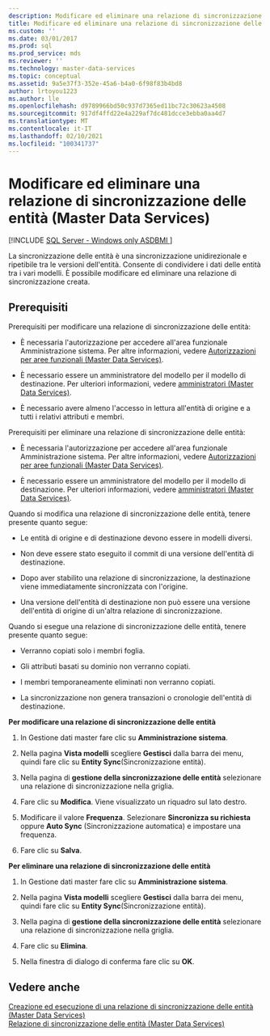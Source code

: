 ```yaml
---
description: Modificare ed eliminare una relazione di sincronizzazione delle entità (Master Data Services)
title: Modificare ed eliminare una relazione di sincronizzazione delle entità
ms.custom: ''
ms.date: 03/01/2017
ms.prod: sql
ms.prod_service: mds
ms.reviewer: ''
ms.technology: master-data-services
ms.topic: conceptual
ms.assetid: 9a5e37f3-352e-45a6-b4a0-6f98f83b4bd8
author: lrtoyou1223
ms.author: lle
ms.openlocfilehash: d9789966bd50c937d7365ed11bc72c30623a4508
ms.sourcegitcommit: 917df4ffd22e4a229af7dc481dcce3ebba0aa4d7
ms.translationtype: MT
ms.contentlocale: it-IT
ms.lasthandoff: 02/10/2021
ms.locfileid: "100341737"
---
```

# <a name="edit-and-delete-an-entity-sync-relationship-master-data-services"></a>Modificare ed eliminare una relazione di sincronizzazione delle entità (Master Data Services)

[!INCLUDE [SQL Server - Windows only ASDBMI  ](../includes/applies-to-version/sql-windows-only-asdbmi.md)]

  La sincronizzazione delle entità è una sincronizzazione unidirezionale e ripetibile tra le versioni dell'entità. Consente di condividere i dati delle entità tra i vari modelli. È possibile modificare ed eliminare una relazione di sincronizzazione creata.  
  
## <a name="prerequisites"></a>Prerequisiti  
 Prerequisiti per modificare una relazione di sincronizzazione delle entità:  
  
-   È necessaria l'autorizzazione per accedere all'area funzionale Amministrazione sistema. Per altre informazioni, vedere [Autorizzazioni per aree funzionali &#40;Master Data Services&#41;](../master-data-services/functional-area-permissions-master-data-services.md).  
  
-   È necessario essere un amministratore del modello per il modello di destinazione. Per ulteriori informazioni, vedere [amministratori &#40;Master Data Services&#41;](../master-data-services/administrators-master-data-services.md).  
  
-   È necessario avere almeno l'accesso in lettura all'entità di origine e a tutti i relativi attributi e membri.  
  
 Prerequisiti per eliminare una relazione di sincronizzazione delle entità:  
  
-   È necessaria l'autorizzazione per accedere all'area funzionale Amministrazione sistema. Per altre informazioni, vedere [Autorizzazioni per aree funzionali &#40;Master Data Services&#41;](../master-data-services/functional-area-permissions-master-data-services.md).  
  
-   È necessario essere un amministratore del modello per il modello di destinazione. Per ulteriori informazioni, vedere [amministratori &#40;Master Data Services&#41;](../master-data-services/administrators-master-data-services.md).  
  
 Quando si modifica una relazione di sincronizzazione delle entità, tenere presente quanto segue:  
  
-   Le entità di origine e di destinazione devono essere in modelli diversi.  
  
-   Non deve essere stato eseguito il commit di una versione dell'entità di destinazione.  
  
-   Dopo aver stabilito una relazione di sincronizzazione, la destinazione viene immediatamente sincronizzata con l'origine.  
  
-   Una versione dell'entità di destinazione non può essere una versione dell'entità di origine di un'altra relazione di sincronizzazione.  
  
 Quando si esegue una relazione di sincronizzazione delle entità, tenere presente quanto segue:  
  
-   Verranno copiati solo i membri foglia.  
  
-   Gli attributi basati su dominio non verranno copiati.  
  
-   I membri temporaneamente eliminati non verranno copiati.  
  
-   La sincronizzazione non genera transazioni o cronologie dell'entità di destinazione.  
  
 **Per modificare una relazione di sincronizzazione delle entità**  
  
1.  In Gestione dati master fare clic su **Amministrazione sistema**.  
  
2.  Nella pagina **Vista modelli** scegliere **Gestisci** dalla barra dei menu, quindi fare clic su **Entity Sync**(Sincronizzazione entità).  
  
3.  Nella pagina di **gestione della sincronizzazione delle entità** selezionare una relazione di sincronizzazione nella griglia.  
  
4.  Fare clic su **Modifica**. Viene visualizzato un riquadro sul lato destro.  
  
5.  Modificare il valore **Frequenza**. Selezionare **Sincronizza su richiesta** oppure **Auto Sync** (Sincronizzazione automatica) e impostare una frequenza.  
  
6.  Fare clic su **Salva**.  
  
 **Per eliminare una relazione di sincronizzazione delle entità**  
  
1.  In Gestione dati master fare clic su **Amministrazione sistema**.  
  
2.  Nella pagina **Vista modelli** scegliere **Gestisci** dalla barra dei menu, quindi fare clic su **Entity Sync**(Sincronizzazione entità).  
  
3.  Nella pagina di **gestione della sincronizzazione delle entità** selezionare una relazione di sincronizzazione nella griglia.  
  
4.  Fare clic su **Elimina**.  
  
5.  Nella finestra di dialogo di conferma fare clic su **OK**.  
  
## <a name="see-also"></a>Vedere anche  
 [Creazione ed esecuzione di una relazione di sincronizzazione delle entità &#40;Master Data Services&#41;](../master-data-services/create-and-execute-an-entity-sync-relationship-master-data-services.md)   
 [Relazione di sincronizzazione delle entità &#40;Master Data Services&#41;](../master-data-services/entity-sync-relationship-master-data-services.md)  
  
  
